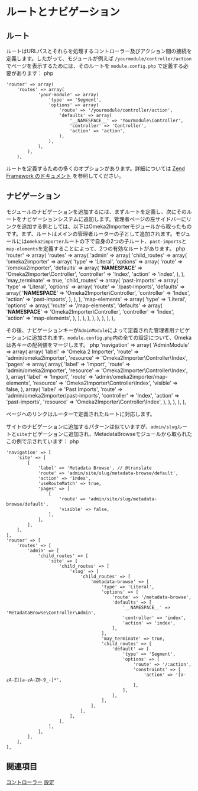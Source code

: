 # ルートとナビゲーション

## ルート

ルートはURLパスとそれらを処理するコントローラー及びアクション間の接続を定義します。したがって、モジュールが例えば `/yourmodule/controller/action` でページを表示するためには、そのルートを `module.config.php` で定義する必要があります：
php

    'router' => array(
        'routes' => array(
                'your-module' => array(
                    'type' => 'Segment',
                    'options' => array(
                        'route' => '/yourmodule/controller/action',
                        'defaults' => array(
                            '__NAMESPACE__' => 'Yourmodule\Controller',
                            'controller' => 'Controller',
                            'action' => 'action',
                        ),
                    ),
                ),
            ),
        ),

ルートを定義するための多くのオプションがあります。詳細については [Zend Framework のドキュメント](https://docs.zendframework.com/zend-router/routing/) を参照してください。

## ナビゲーション

モジュールのナビゲーションを追加するには、まずルートを定義し、次にそのルートをナビゲーションシステムに追加します。管理者ページの左サイドバーにリンクを追加する例としては、以下はOmeka2Importerモジュールから取ったものです。まず、ルートはメインの管理者ルーターの子として追加されます。モジュールには`omeka2importer`ルートの下で自身の2つの子ルート、`past-imports`と`map-elements`を定義することによって、2つの有効なルートがあります。
php
    'router' => array(
        'routes' => array(
            'admin' => array(
                'child_routes' => array(
                    'omeka2importer' => array(
                        'type' => 'Literal',
                        'options' => array(
                            'route' => '/omeka2importer',
                            'defaults' => array(
                                '__NAMESPACE__' => 'Omeka2Importer\Controller',
                                'controller' => 'Index',
                                'action' => 'index',
                            ),
                        ),
                        'may_terminate' => true,
                        'child_routes' => array(
                            'past-imports' => array(
                                'type' => 'Literal',
                                'options' => array(
                                    'route' => '/past-imports',
                                    'defaults' => array(
                                        '__NAMESPACE__' => 'Omeka2Importer\Controller',
                                        'controller' => 'Index',
                                        'action' => 'past-imports',
                                    ),
                                ),
                            ),
                            'map-elements' => array(
                                'type' => 'Literal',
                                'options' => array(
                                    'route' => '/map-elements',
                                    'defaults' => array(
                                        '__NAMESPACE__' => 'Omeka2Importer\Controller',
                                        'controller' => 'Index',
                                        'action' => 'map-elements',
                                    ),
                                ),
                            ),
                        ),
                    ),
                ),
            ),
        ),
    ),

その後、ナビゲーションキーが`AdminModule`によって定義された管理者用ナビゲーションに追加されます。`module.config.php`内の全ての設定について、Omekaは各キーの配列値をマージします。
php
    'navigation' => array(
        'AdminModule' => array(
            array(
                'label' => 'Omeka 2 Importer',
                'route' => 'admin/omeka2importer',
                'resource' => 'Omeka2Importer\Controller\Index',
                'pages' => array(
                    array(
                        'label' => 'Import',
                        'route' => 'admin/omeka2importer',
                        'resource' => 'Omeka2Importer\Controller\Index',
                    ),
                    array(
                        'label' => 'Import',
                        'route' => 'admin/omeka2importer/map-elements',
                        'resource' => 'Omeka2Importer\Controller\Index',
                        'visible' => false,
                    ),
                    array(
                        'label' => 'Past Imports',
                        'route' => 'admin/omeka2importer/past-imports',
                        'controller' => 'Index',
                        'action' => 'past-imports',
                        'resource' => 'Omeka2Importer\Controller\Index',
                    ),
                ),
            ),
        ),
    ),


ページへのリンクはルーターで定義されたルートに対応します。

サイトのナビゲーションに追加するパターンは似ていますが、`admin/slug`ルートと`site`ナビゲーションに追加され、MetadataBrowseモジュールから取られたこの例で示されています：
php

    'navigation' => [
        'site' => [
            [
                'label' => 'Metadata Browse', // @translate
                'route' => 'admin/site/slug/metadata-browse/default',
                'action' => 'index',
                'useRouteMatch' => true,
                'pages' => [
                    [
                        'route' => 'admin/site/slug/metadata-browse/default',
                        'visible' => false,
                    ],
                ],
            ],
        ],
    ],
    'router' => [
        'routes' => [
            'admin' => [
                'child_routes' => [
                    'site' => [
                        'child_routes' => [
                            'slug' => [
                                'child_routes' => [
                                    'metadata-browse' => [
                                        'type' => 'Literal',
                                        'options' => [
                                            'route' => '/metadata-browse',
                                            'defaults' => [
                                                '__NAMESPACE__' => 'MetadataBrowse\Controller\Admin',
                                                'controller' => 'index',
                                                'action' => 'index',
                                            ],
                                        ],
                                        'may_terminate' => true,
                                        'child_routes' => [
                                            'default' => [
                                                'type' => 'Segment',
                                                'options' => [
                                                    'route' => '/:action',
                                                    'constraints' => [
                                                        'action' => '[a-zA-Z][a-zA-Z0-9_-]*',
                                                    ],
                                                ],
                                            ],
                                        ],
                                    ],
                                ],
                            ],
                        ],
                    ],
                ],
            ],
        ],
    ],


## 関連項目

[コントローラー](index.md)
[設定](../configuration/index.md)